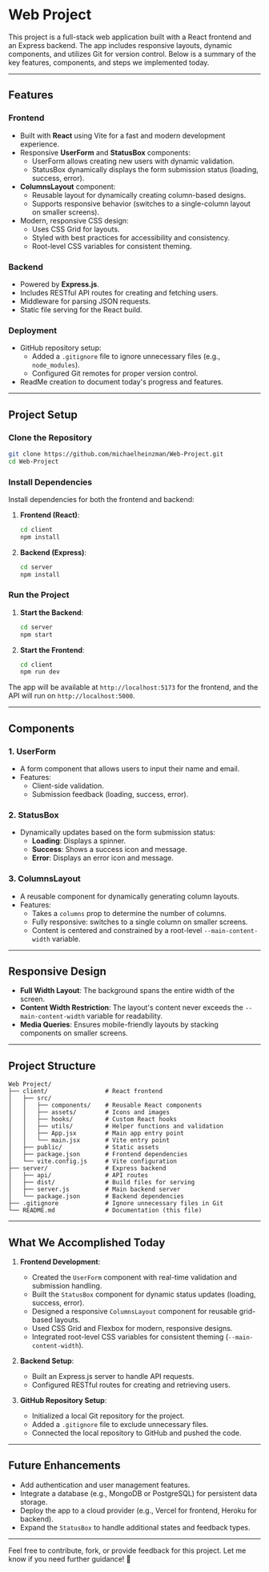 
# **Web Project**

This project is a full-stack web application built with a React frontend and an Express backend. The app includes responsive layouts, dynamic components, and utilizes Git for version control. Below is a summary of the key features, components, and steps we implemented today.

---

## **Features**

### **Frontend**
- Built with **React** using Vite for a fast and modern development experience.
- Responsive **UserForm** and **StatusBox** components:
  - UserForm allows creating new users with dynamic validation.
  - StatusBox dynamically displays the form submission status (loading, success, error).
- **ColumnsLayout** component:
  - Reusable layout for dynamically creating column-based designs.
  - Supports responsive behavior (switches to a single-column layout on smaller screens).
- Modern, responsive CSS design:
  - Uses CSS Grid for layouts.
  - Styled with best practices for accessibility and consistency.
  - Root-level CSS variables for consistent theming.

### **Backend**
- Powered by **Express.js**.
- Includes RESTful API routes for creating and fetching users.
- Middleware for parsing JSON requests.
- Static file serving for the React build.

### **Deployment**
- GitHub repository setup:
  - Added a `.gitignore` file to ignore unnecessary files (e.g., `node_modules`).
  - Configured Git remotes for proper version control.
- ReadMe creation to document today's progress and features.

---

## **Project Setup**

### **Clone the Repository**
```bash
git clone https://github.com/michaelheinzman/Web-Project.git
cd Web-Project
```

### **Install Dependencies**
Install dependencies for both the frontend and backend:

1. **Frontend (React)**:
   ```bash
   cd client
   npm install
   ```

2. **Backend (Express)**:
   ```bash
   cd server
   npm install
   ```

### **Run the Project**

1. **Start the Backend**:
   ```bash
   cd server
   npm start
   ```

2. **Start the Frontend**:
   ```bash
   cd client
   npm run dev
   ```

The app will be available at `http://localhost:5173` for the frontend, and the API will run on `http://localhost:5000`.

---

## **Components**

### **1. UserForm**
- A form component that allows users to input their name and email.
- Features:
  - Client-side validation.
  - Submission feedback (loading, success, error).

### **2. StatusBox**
- Dynamically updates based on the form submission status:
  - **Loading**: Displays a spinner.
  - **Success**: Shows a success icon and message.
  - **Error**: Displays an error icon and message.

### **3. ColumnsLayout**
- A reusable component for dynamically generating column layouts.
- Features:
  - Takes a `columns` prop to determine the number of columns.
  - Fully responsive: switches to a single column on smaller screens.
  - Content is centered and constrained by a root-level `--main-content-width` variable.

---

## **Responsive Design**
- **Full Width Layout**: The background spans the entire width of the screen.
- **Content Width Restriction**: The layout's content never exceeds the `--main-content-width` variable for readability.
- **Media Queries**: Ensures mobile-friendly layouts by stacking components on smaller screens.

---

## **Project Structure**
```plaintext
Web Project/
├── client/                # React frontend
│   ├── src/
│   │   ├── components/    # Reusable React components
│   │   ├── assets/        # Icons and images
│   │   ├── hooks/         # Custom React hooks
│   │   ├── utils/         # Helper functions and validation
│   │   ├── App.jsx        # Main app entry point
│   │   └── main.jsx       # Vite entry point
│   ├── public/            # Static assets
│   ├── package.json       # Frontend dependencies
│   └── vite.config.js     # Vite configuration
├── server/                # Express backend
│   ├── api/               # API routes
│   ├── dist/              # Build files for serving
│   ├── server.js          # Main backend server
│   └── package.json       # Backend dependencies
├── .gitignore             # Ignore unnecessary files in Git
└── README.md              # Documentation (this file)
```

---

## **What We Accomplished Today**

1. **Frontend Development**:
   - Created the `UserForm` component with real-time validation and submission handling.
   - Built the `StatusBox` component for dynamic status updates (loading, success, error).
   - Designed a responsive `ColumnsLayout` component for reusable grid-based layouts.
   - Used CSS Grid and Flexbox for modern, responsive designs.
   - Integrated root-level CSS variables for consistent theming (`--main-content-width`).

2. **Backend Setup**:
   - Built an Express.js server to handle API requests.
   - Configured RESTful routes for creating and retrieving users.

3. **GitHub Repository Setup**:
   - Initialized a local Git repository for the project.
   - Added a `.gitignore` file to exclude unnecessary files.
   - Connected the local repository to GitHub and pushed the code.

---

## **Future Enhancements**
- Add authentication and user management features.
- Integrate a database (e.g., MongoDB or PostgreSQL) for persistent data storage.
- Deploy the app to a cloud provider (e.g., Vercel for frontend, Heroku for backend).
- Expand the `StatusBox` to handle additional states and feedback types.

---

Feel free to contribute, fork, or provide feedback for this project. Let me know if you need further guidance! 🚀
